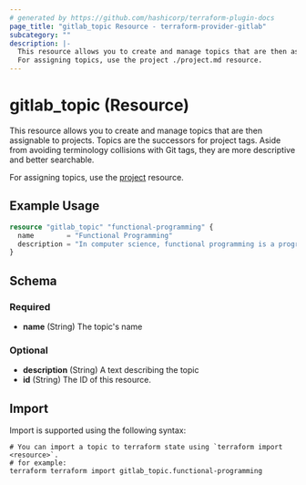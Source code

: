 ```yaml
---
# generated by https://github.com/hashicorp/terraform-plugin-docs
page_title: "gitlab_topic Resource - terraform-provider-gitlab"
subcategory: ""
description: |-
  This resource allows you to create and manage topics that are then assignable to projects. Topics are the successors for project tags. Aside from avoiding terminology collisions with Git tags, they are more descriptive and better searchable.
  For assigning topics, use the project ./project.md resource.
---
```


# gitlab_topic (Resource)

This resource allows you to create and manage topics that are then assignable to projects. Topics are the successors for project tags. Aside from avoiding terminology collisions with Git tags, they are more descriptive and better searchable.

For assigning topics, use the [project](./project.md) resource.

## Example Usage

```terraform
resource "gitlab_topic" "functional-programming" {
  name        = "Functional Programming"
  description = "In computer science, functional programming is a programming paradigm where programs are constructed by applying and composing functions."
}
```

<!-- schema generated by tfplugindocs -->
## Schema

### Required

- **name** (String) The topic's name

### Optional

- **description** (String) A text describing the topic
- **id** (String) The ID of this resource.

## Import

Import is supported using the following syntax:

```shell
# You can import a topic to terraform state using `terraform import <resource>`.
# for example:
terraform terraform import gitlab_topic.functional-programming
```
